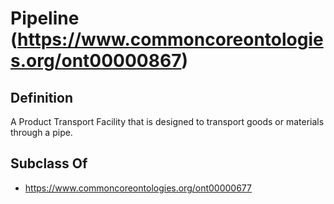 # Pipeline (https://www.commoncoreontologies.org/ont00000867)

## Definition
A Product Transport Facility that is designed to transport goods or materials through a pipe.

## Subclass Of
- https://www.commoncoreontologies.org/ont00000677

